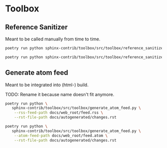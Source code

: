 <!---
################################################################
#                                                              #
#  This file is part of HermesBaby                             #
#                       the software engineer's typewriter     #
#                                                              #
#      https://github.com/hermesbaby                           #
#                                                              #
#  Copyright (c) 2024 Alexander Mann-Wahrenberg (basejumpa)    #
#                                                              #
#  License(s)                                                  #
#                                                              #
#  - MIT for contents used as software                         #
#  - CC BY-SA-4.0 for contents used as method or otherwise     #
#                                                              #
################################################################
--->

# Toolbox

## Reference Sanitizer

Meant to be called manually from time to time.

```bash
poetry run python sphinx-contrib/toolbox/src/toolbox/reference_sanitizer.py docs/ --dry-run
```

```bash
poetry run python sphinx-contrib/toolbox/src/toolbox/reference_sanitizer.py docs/ --force
```


## Generate atom feed

Meant to be integrated into (html-) build.

TODO: Rename it because name doesn't fit anymore.

```bash
poetry run python \
   sphinx-contrib/toolbox/src/toolbox/generate_atom_feed.py \
    --rss-feed-path docs/web_root/feed.rss \
    --rst-file-path docs/autogenerated/changes.rst
```

```bash
poetry run python \
   sphinx-contrib/toolbox/src/toolbox/generate_atom_feed.py \
    --atom-feed-path docs/web_root/feed.atom \
    --rst-file-path docs/autogenerated/changes.rst
```

